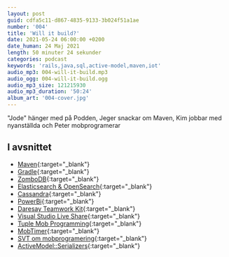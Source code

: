 ```yaml
---
layout: post
guid: cdfa5c11-d867-4835-9133-3b024f51a1ae
number: '004'
title: 'Will it build?'
date: 2021-05-24 06:00:00 +0200
date_human: 24 Maj 2021
length: 50 minuter 24 sekunder
categories: podcast
keywords: 'rails,java,sql,active-model,maven,iot'
audio_mp3: 004-will-it-build.mp3
audio_ogg: 004-will-it-build.ogg
audio_mp3_size: 121215930
audio_mp3_duration: '50:24'
album_art: '004-cover.jpg'
---
```


"Jode" hänger med på Podden, Jeger snackar om Maven, Kim jobbar med nyanställda och Peter mobprogramerar

<!--more-->

## I avsnittet

- [Maven](https://maven.apache.org/){:target="\_blank"}
- [Gradle](https://gradle.org/){:target="\_blank"}
- [ZomboDB](https://www.zombodb.com/){:target="\_blank"}
- [Elasticsearch & OpenSearch](https://www.elastic.co/what-is/opensearch){:target="\_blank"}
- [Cassandra](Casandra){:target="\_blank"}
- [PowerBi](https://powerbi.microsoft.com/en-us/){:target="\_blank"}
- [Daresay Teamwork Kit](https://daresay.co/teamwork-kit/){:target="\_blank"}
- [Visual Studio Live Share](https://visualstudio.microsoft.com/services/live-share/){:target="\_blank"}
- [Tuple Mob Programming](https://tuple.app/){:target="\_blank"}
- [MobTimer](https://agility.jahed.dev/){:target="\_blank"}
- [SVT om mobprogramering](https://medium.com/the-svt-tech-blog/100-of-the-team-in-a-mob-for-12-months-taking-mob-programming-a-couple-of-steps-further-3335f7994baf){:target="\_blank"}
- [ActiveModel::Serializers](https://github.com/rails-api/active_model_serializers){:target="\_blank"}
